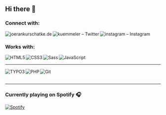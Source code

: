 ## Hi there 👋

### Connect with:
[<img align="left" alt="joerankurschatke.de" src="https://img.shields.io/badge/joerankurschatke.de%20-%20.svg?&style=for-the-badge&color=3fb5cc&labelColor=white" />][web]
[<img align="left" alt="kuemmeler – Twitter" src="https://img.shields.io/badge/@kuemmeler%20-%231DA1F2.svg?&style=for-the-badge&logo=Twitter&logoColor=white" />][twitter]
[<img align="left" alt="instagram – Instagram" src="https://img.shields.io/badge/@kuemmeler%20-%23E4405F.svg?&style=for-the-badge&logo=Instagram&logoColor=white" />][instagram]
<br />

### Works with:
<img align="left" alt="HTML5" src="https://img.shields.io/badge/html5%20-%23E34F26.svg?&style=for-the-badge&logo=html5&logoColor=white" />
<img align="left" alt="CSS3" src="https://img.shields.io/badge/css3%20-%231572B6.svg?&style=for-the-badge&logo=css3&logoColor=white"" />
<img align="left" alt="Sass" src="https://img.shields.io/badge/SASS%20-hotpink.svg?&style=for-the-badge&logo=SASS&logoColor=whit" />
<img align="left" alt="JavaScript" src="https://img.shields.io/badge/javascript%20-%23323330.svg?&style=for-the-badge&logo=javascript&logoColor=%23F7DF1E" />
<br />

---


<img align="left" alt="TYPO3" src="https://img.shields.io/badge/typo3%20-%23E34F26.svg?&style=for-the-badge&logo=typo3&logoColor=white&labelColor=FF8700&color=515151"/>
<img align="left" alt="PHP" src="https://img.shields.io/badge/php-%23777BB4.svg?&style=for-the-badge&logo=php&logoColor=white"/>
<img align="left" alt="Git" src="https://img.shields.io/badge/git%20-%23F05033.svg?&style=for-the-badge&logo=git&logoColor=white" />
<br />
<br />

---

### Currently playing on Spotify 🎧
[![Spotify](https://spotify-currently-playing-rouge.vercel.app/api/spotify)](https://open.spotify.com/user/1121759856)

[web]: https://www.joerankurschatke.de
[twitter]: http://twitter.com/kuemmeler
[instagram]: http://instagram.com/kuemmeler
